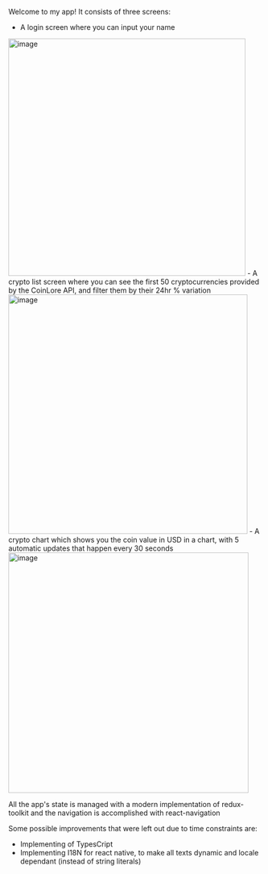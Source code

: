 Welcome to my app! 
It consists of three screens:
- A login screen where you can input your name
<img width="471" alt="image" src="https://user-images.githubusercontent.com/42392321/185258697-5bee0c7f-03cc-4f55-8921-d2f8625de491.png">
- A crypto list screen where you can see the first 50 cryptocurrencies provided by the CoinLore API, and filter them by their 24hr % variation
 <img width="475" alt="image" src="https://user-images.githubusercontent.com/42392321/185258775-dab202e7-9ac2-46ed-a911-808f1340e8c1.png">
- A crypto chart which shows you the coin value in USD in a chart, with 5 automatic updates that happen every 30 seconds
 <img width="477" alt="image" src="https://user-images.githubusercontent.com/42392321/185258954-76a2fd1a-fd50-41fa-9cff-b7f273e78b06.png">

All the app's state is managed with a modern implementation of redux-toolkit and the navigation is accomplished with react-navigation

Some possible improvements that were left out due to time constraints are:
- Implementing of TypesCript
- Implementing I18N for react native, to make all texts dynamic and locale dependant (instead of string literals)
